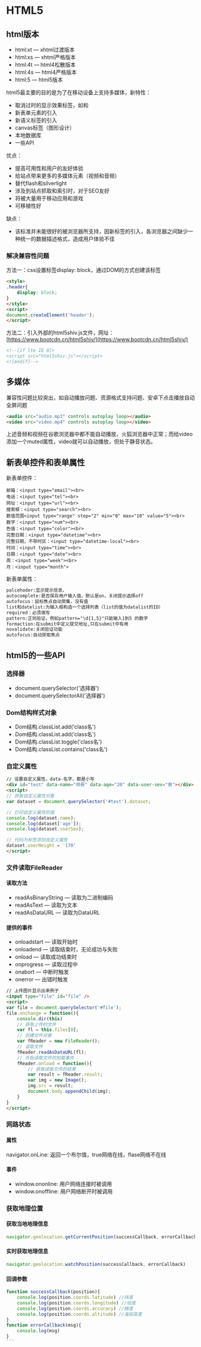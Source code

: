 # HTML5

## html版本

- html:xt	— xhtml过渡版本
- html:xs — xhtml严格版本
- html:4t — html4松散版本
- html:4s	— html4严格版本
- html:5 — html5版本

html5最主要的目的是为了在移动设备上支持多媒体，新特性：

- 取消过时的显示效果标签，如<font></font>和<center></center>
- 新表单元素的引入
- 新语义标签的引入
- canvas标签（图形设计）
- 本地数据库
- 一些API

优点：

- 提高可用性和用户的友好体验
- 给站点带来更多的多媒体元素（视频和音频）
- 替代flash和silverlight
- 涉及到站点抓取和索引时，对于SEO友好
- 将被大量用于移动应用和游戏
- 可移植性好

缺点：

- 该标准并未能很好的被浏览器所支持，因新标签的引入，各浏览器之间缺少一种统一的数据描述格式，造成用户体验不佳

### 解决兼容性问题

方法一：css设置标签display: block，通过DOM的方式创建该标签

``` html
<style>
.header{
	display: block;
}
</style>
<script>
document.createElement('header');
</script>
```

方法二：引入外部的html5shiv.js文件，网址：[https://www.bootcdn.cn/html5shiv/](https://www.bootcdn.cn/html5shiv/)

``` html
<!--[if lte IE 8]>
<script src="html5shiv.js"></script>
<![endif]-->
```

## 多媒体

兼容性问题比较突出，如自动播放问题、资源格式支持问题、安卓下点击播放自动全屏问题

``` html
<audio src="audio.mp3" controls autoplay loop></audio>
<video src="video.mp4" controls autoplay loop></video>
```
上述音频和视频在谷歌浏览器中都不能自动播放，火狐浏览器中正常；而给video添加一个muted属性，video就可以自动播放，但处于静音状态。

## 新表单控件和表单属性

新表单控件：

```
邮箱：<input type="email"><br>
电话：<input type="tel"><br>
网址：<input type="url"><br>
搜索框：<input type="search"><br>
数值范围<input type="range" step="2" min="0" max="10" value="5"><br>
数字：<input type="num"><br>
色值：<input type="color"><br>
完整日期：<input type="datetime"><br>
完整日期，不带时区：<input type="datetime-local"><br>
时间：<input type="time"><br>
日期：<input type="date"><br>
周：<input type="week"><br>
月：<input type="month">
```

新表单属性：

``` html
palcehoder:显示提示信息，
autocomplete:是否保存用户输入值，默认是on，关闭提示选择off
autofocus：鼠标焦点自动聚集，没有值
list和datelist:为输入框构造一个选择列表（list的值为datalist的ID）
required：必须填写
pattern:正则验证，例如pattern="\d{1,5}"只能输入1到5 的数字
formaction:在submit中定义提交地址,只在submit中有用
novalidate:关闭验证功能
autofocus:自动获取焦点
```

## html5的一些API

### 选择器
- document.querySelector('选择器')
- document.querySelectorAll('选择器')

### Dom结构样式对象
- Dom结构.classList.add('class名')
- Dom结构.classList.add('class名')
- Dom结构.classList.toggle('class名')
- Dom结构.classList.contains('class名')

### 自定义属性

``` html
// 设置自定义属性，data-名字，都是小写
<div id="test" data-name="帅哥" data-age="20" data-user-sex="男"></div>
<script>
// 获取自定义属性对象
var dataset = document.querySelector('#test').dataset;

// 打印自定义属性的值
console.log(dataset.name);
console.log(dataset['age']);
console.log(dataset.userSex);

// 代码为标签添加自定义属性
dataset.userHeight = '170'
</script>
```

### 文件读取FileReader

#### 读取方法

- readAsBinaryString — 读取为二进制编码
- readAsText — 读取为文本
- readAsDataURL — 读取为DataURL

#### 提供的事件

- onloadstart — 读取开始时
- onloadend — 读取结束时，无论成功与失败
- onload — 读取成功结束时
- onprogress — 读取过程中
- onabort — 中断时触发
- onerror — 出错时触发

``` html
// 上传图片显示出来例子
<input type="file" id="file" />
<script>
var file = document.querySelector('#file');
file.onchange = function(){
	console.dir(this)
	// 获取上传的文件
	var fl = this.files[0];
	// 创建文件对象
	var fReader = new FileReader();
	// 读取文件
	fReader.readAsDataURL(fl);
	// 开始读取文件的加载事件
	fReader.onload = function(){
		// 获取读取文件的结果
		var result = fReader.result;
		var img = new Image();
		img.src = result;
		document.body.appendChild(img);
	}
}
</script>
```

### 网路状态

#### 属性
navigator.onLine: 返回一个布尔值，true网络在线，flase网络不在线

#### 事件

- window.ononline: 用户网络连接时被调用
- window.onoffline: 用户网络断开时被调用

### 获取地理位置

#### 获取当地地理信息

``` js
navigator.geolocation.getCurrentPosition(successCallback, errorCallback)
```

#### 实时获取地理信息

``` js
navigator.geolocation.watchPosition(successCallback, errorCallback)
```

#### 回调参数

```` js
function successCallback(position){
	console.log(position.coords.latitude) //纬度
	console.log(position.coords.longitude) //经度
	console.log(position.coords.accuracy) //精度
	console.log(position.coords.altitude) //海拔高度
}
function errorCallback(msg){
	console.log(msg)
}
```